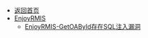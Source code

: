 - [返回首页](/)
- [EnjoyRMIS](EnjoyRMIS/)
  - [EnjoyRMIS-GetOAById存在SQL注入漏洞](EnjoyRMIS/EnjoyRMIS-GetOAById存在SQL注入漏洞.md)
